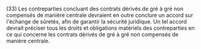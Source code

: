 (33) Les contreparties concluant des contrats dérivés de gré à gré non compensés de manière centrale devraient en outre conclure un accord sur l'échange de sûretés, afin de garantir la sécurité juridique. Un tel accord devrait préciser tous les droits et obligations matériels des contreparties en ce qui concerne les contrats dérivés de gré à gré non compensés de manière centrale.
